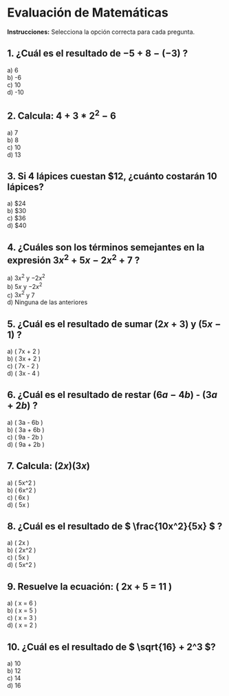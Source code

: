 # Evaluación de Matemáticas

**Instrucciones:** Selecciona la opción correcta para cada pregunta.

## 1. ¿Cuál es el resultado de $-5 + 8 - (-3)$ ?  
 a) 6  
 b) -6  
 c) 10  
 d) -10  

## 2. Calcula: $4 + 3 * 2^2 - 6$  
 a) 7  
 b) 8  
 c) 10  
 d) 13  

## 3. Si 4 lápices cuestan $12, ¿cuánto costarán 10 lápices?  
 a) $24  
 b) $30  
 c) $36  
 d) $40  

## 4. ¿Cuáles son los términos semejantes en la expresión $3x^2 + 5x - 2x^2 + 7$ ?  
 a) $3x^2$ y $-2x^2$  
 b) $5x$ y $-2x^2$  
 c) $3x^2$ y $7$  
 d) Ninguna de las anteriores  

## 5. ¿Cuál es el resultado de sumar $(2x + 3)$ y $(5x - 1)$ ?  
 a) \( 7x + 2 \)  
 b) \( 3x + 2 \)  
 c) \( 7x - 2 \)  
 d) \( 3x - 4 \)  

## 6. ¿Cuál es el resultado de restar $(6a - 4b)$ - $(3a + 2b)$ ?  
 a) \( 3a - 6b \)  
 b) \( 3a + 6b \)  
 c) \( 9a - 2b \)  
 d) \( 9a + 2b \)  

## 7. Calcula: $(2x)(3x)$  
 a) \( 5x^2 \)  
 b) \( 6x^2 \)  
 c) \( 6x \)  
 d) \( 5x \)  

## 8. ¿Cuál es el resultado de $ \frac{10x^2}{5x} $ ?  
 a) \( 2x \)  
 b) \( 2x^2 \)  
 c) \( 5x \)  
 d) \( 5x^2 \)  

## 9. Resuelve la ecuación: \( 2x + 5 = 11 \)  
 a) \( x = 6 \)  
 b) \( x = 5 \)  
 c) \( x = 3 \)  
 d) \( x = 2 \)  

## 10. ¿Cuál es el resultado de $ \sqrt{16} + 2^3 $?  
 a) 10  
 b) 12  
 c) 14  
 d) 16  
